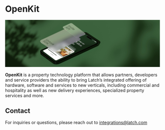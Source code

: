 # OpenKit

![logo](assets/openkit_background.jpg)

**OpenKit** is a property technology platform that allows partners, developers and service providers the ability to bring Latch’s integrated offering of hardware, software and services to new verticals, including commercial and hospitality as well as new delivery experiences, specialized property services and more.

## Contact

For inquiries or questions, please reach out to [integrations@latch.com](mailto:integrations@latch.com)
